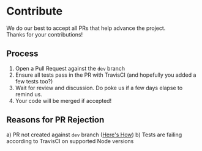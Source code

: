 
Contribute
==========

We do our best to accept all PRs that help advance the project.  
Thanks for your contributions!

## Process

1) Open a Pull Request against the `dev` branch
2) Ensure all tests pass in the PR with TravisCI (and hopefully you added a few tests too?)
3) Wait for review and discussion. Do poke us if a few days elapse to remind us.
4) Your code will be merged if accepted!

## Reasons for PR Rejection

a) PR not created against `dev` branch ([Here's How](https://www.digitalocean.com/community/tutorials/how-to-create-a-pull-request-on-github#create-pull-request))
b) Tests are failing according to TravisCI on supported Node versions
